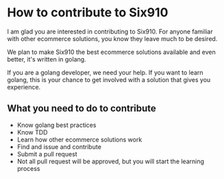 # How to contribute to Six910

I am glad you are interested in contributing to Six910. 
For anyone familiar with other ecommerce solutions, you know they leave much to be desired. 

We plan to make Six910 the best ecommerce solutions available and even better, it's written in golang.

If you are a golang developer, we need your help.
If you want to learn golang, this is your chance to get involved with a solution that gives you experience.

## What you need to do to contribute
* Know golang best practices
* Know TDD
* Learn how other ecommerce solutions work
* Find and issue and contribute
* Submit a pull request
* Not all pull request will be approved, but you will start the learning process



